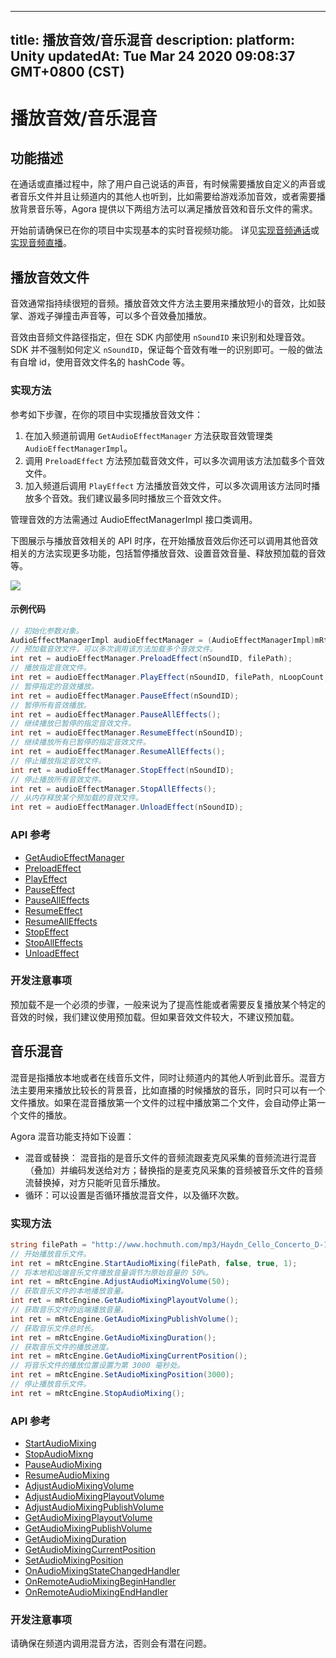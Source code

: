 
---
title: 播放音效/音乐混音
description: 
platform: Unity
updatedAt: Tue Mar 24 2020 09:08:37 GMT+0800 (CST)
---
# 播放音效/音乐混音
## 功能描述

在通话或直播过程中，除了用户自己说话的声音，有时候需要播放自定义的声音或者音乐文件并且让频道内的其他人也听到，比如需要给游戏添加音效，或者需要播放背景音乐等，Agora 提供以下两组方法可以满足播放音效和音乐文件的需求。

开始前请确保已在你的项目中实现基本的实时音视频功能。 详见[实现音频通话](../../cn/Audio%20Broadcast/start_call_audio_unity.md)或[实现音频直播](../../cn/Audio%20Broadcast/start_live_audio_unity.md)。

## 播放音效文件

音效通常指持续很短的音频。播放音效文件方法主要用来播放短小的音效，比如鼓掌、游戏子弹撞击声音等，可以多个音效叠加播放。

音效由音频文件路径指定，但在 SDK 内部使用 `nSoundID` 来识别和处理音效。SDK 并不强制如何定义 `nSoundID`，保证每个音效有唯一的识别即可。一般的做法有自增 id，使用音效文件名的 hashCode 等。

### 实现方法

参考如下步骤，在你的项目中实现播放音效文件：

1. 在加入频道前调用 `GetAudioEffectManager` 方法获取音效管理类 `AudioEffectManagerImpl`。
2. 调用 `PreloadEffect` 方法预加载音效文件，可以多次调用该方法加载多个音效文件。
3. 加入频道后调用 `PlayEffect` 方法播放音效文件，可以多次调用该方法同时播放多个音效。我们建议最多同时播放三个音效文件。

<div class="alert note">管理音效的方法需通过 AudioEffectManagerImpl 接口类调用。</div>

下图展示与播放音效相关的 API 时序，在开始播放音效后你还可以调用其他音效相关的方法实现更多功能，包括暂停播放音效、设置音效音量、释放预加载的音效等。

![](https://web-cdn.agora.io/docs-files/1582636467838)

#### 示例代码

```C#
// 初始化参数对象。
AudioEffectManagerImpl audioEffectManager = (AudioEffectManagerImpl)mRtcEngine.GetAudioEffectManager();
// 预加载音效文件，可以多次调用该方法加载多个音效文件。
int ret = audioEffectManager.PreloadEffect(nSoundID, filePath);
// 播放指定音效文件。
int ret = audioEffectManager.PlayEffect(nSoundID, filePath, nLoopCount, dPitch, dPan, nGain, true);
// 暂停指定的音效播放。
int ret = audioEffectManager.PauseEffect(nSoundID);
// 暂停所有音效播放。
int ret = audioEffectManager.PauseAllEffects();
// 继续播放已暂停的指定音效文件。
int ret = audioEffectManager.ResumeEffect(nSoundID);
// 继续播放所有已暂停的指定音效文件。
int ret = audioEffectManager.ResumeAllEffects();
// 停止播放指定音效文件。
int ret = audioEffectManager.StopEffect(nSoundID);
// 停止播放所有音效文件。
int ret = audioEffectManager.StopAllEffects();
// 从内存释放某个预加载的音效文件。
int ret = audioEffectManager.UnloadEffect(nSoundID);
```

### API 参考

- [GetAudioEffectManager](https://docs.agora.io/cn/Audio%20Broadcast/API%20Reference/unity/classagora__gaming__rtc_1_1_i_rtc_engine.html#a6f928012c4340b00e12aaa0454fb50f6)
- [PreloadEffect](https://docs.agora.io/cn/Audio%20Broadcast/API%20Reference/unity/classagora__gaming__rtc_1_1_audio_effect_manager_impl.html#aab6c3c7609de0fd828f5ee9aa59ffb0b)
- [PlayEffect](https://docs.agora.io/cn/Audio%20Broadcast/API%20Reference/unity/classagora__gaming__rtc_1_1_audio_effect_manager_impl.html#a7a207e0a7571300b41dda0d090a6ab02)
- [PauseEffect](https://docs.agora.io/cn/Audio%20Broadcast/API%20Reference/unity/classagora__gaming__rtc_1_1_audio_effect_manager_impl.html#ab978acce35871df40154119a18595545)
- [PauseAllEffects](https://docs.agora.io/cn/Audio%20Broadcast/API%20Reference/unity/classagora__gaming__rtc_1_1_audio_effect_manager_impl.html#aa01bdc22a8a367a4170012ad9b5a5310)
- [ResumeEffect](https://docs.agora.io/cn/Audio%20Broadcast/API%20Reference/unity/classagora__gaming__rtc_1_1_audio_effect_manager_impl.html#a85bec95b2d382fdfaebbcbf3f5a0f10f)
- [ResumeAllEffects](https://docs.agora.io/cn/Audio%20Broadcast/API%20Reference/unity/classagora__gaming__rtc_1_1_audio_effect_manager_impl.html#a1b7b23d134808c68457f589776731e2f)
- [StopEffect](https://docs.agora.io/cn/Audio%20Broadcast/API%20Reference/unity/classagora__gaming__rtc_1_1_audio_effect_manager_impl.html#aedeb24d257c949d0f85123f4c6032dab)
- [StopAllEffects](https://docs.agora.io/cn/Audio%20Broadcast/API%20Reference/unity/classagora__gaming__rtc_1_1_audio_effect_manager_impl.html#aef6fbcc325665a99f681fbe5a19c3aa5)
- [UnloadEffect](https://docs.agora.io/cn/Audio%20Broadcast/API%20Reference/unity/classagora__gaming__rtc_1_1_audio_effect_manager_impl.html#af7956fe2ea320af080f6970ac446496e)

### 开发注意事项

预加载不是一个必须的步骤，一般来说为了提高性能或者需要反复播放某个特定的音效的时候，我们建议使用预加载。但如果音效文件较大，不建议预加载。

## 音乐混音

混音是指播放本地或者在线音乐文件，同时让频道内的其他人听到此音乐。混音方法主要用来播放比较长的背景音，比如直播的时候播放的音乐，同时只可以有一个文件播放。如果在混音播放第一个文件的过程中播放第二个文件，会自动停止第一个文件的播放。

Agora 混音功能支持如下设置：

- 混音或替换： 混音指的是音乐文件的音频流跟麦克风采集的音频流进行混音（叠加）并编码发送给对方；替换指的是麦克风采集的音频被音乐文件的音频流替换掉，对方只能听见音乐播放。
- 循环：可以设置是否循环播放混音文件，以及循环次数。

### 实现方法

```C#
string filePath = "http://www.hochmuth.com/mp3/Haydn_Cello_Concerto_D-1.mp3";
// 开始播放音乐文件。
int ret = mRtcEngine.StartAudioMixing(filePath, false, true, 1);
// 将本地和远端音乐文件播放音量调节为原始音量的 50%。
int ret = mRtcEngine.AdjustAudioMixingVolume(50);
// 获取音乐文件的本地播放音量。
int ret = mRtcEngine.GetAudioMixingPlayoutVolume();
// 获取音乐文件的远端播放音量。
int ret = mRtcEngine.GetAudioMixingPublishVolume();
// 获取音乐文件总时长。
int ret = mRtcEngine.GetAudioMixingDuration();
// 获取音乐文件的播放进度。
int ret = mRtcEngine.GetAudioMixingCurrentPosition();
// 将音乐文件的播放位置设置为第 3000 毫秒处。
int ret = mRtcEngine.SetAudioMixingPosition(3000);
// 停止播放音乐文件。
int ret = mRtcEngine.StopAudioMixing();
```

### API 参考

- [StartAudioMixing](https://docs.agora.io/cn/Audio%20Broadcast/API%20Reference/unity/classagora__gaming__rtc_1_1_i_rtc_engine.html#a6e819ce8d80033f797fd3044ec7dde86)
- [StopAudioMixng](https://docs.agora.io/cn/Audio%20Broadcast/API%20Reference/unity/classagora__gaming__rtc_1_1_i_rtc_engine.html#a2781e98a720d801d1adffbb02b450929)
- [PauseAudioMixing](https://docs.agora.io/cn/Audio%20Broadcast/API%20Reference/unity/classagora__gaming__rtc_1_1_i_rtc_engine.html#a5150ffea0000bd7c39531192d836f307)
- [ResumeAudioMixing](https://docs.agora.io/cn/Audio%20Broadcast/API%20Reference/unity/classagora__gaming__rtc_1_1_i_rtc_engine.html#af4bfe442eb4ab52d197a321387f73824)
- [AdjustAudioMixingVolume](https://docs.agora.io/cn/Audio%20Broadcast/API%20Reference/unity/classagora__gaming__rtc_1_1_i_rtc_engine.html#ae6a3b1041004fdd5a031975a2f9cdb7e)
- [AdjustAudioMixingPlayoutVolume](https://docs.agora.io/cn/Audio%20Broadcast/API%20Reference/unity/classagora__gaming__rtc_1_1_i_rtc_engine.html#ac7d6df07616489729d521ce47934bb299)
- [AdjustAudioMixingPublishVolume](https://docs.agora.io/cn/Audio%20Broadcast/API%20Reference/unity/classagora__gaming__rtc_1_1_i_rtc_engine.html#a0900c11feef9cbee498f17f95cd0aed2)
- [GetAudioMixingPlayoutVolume](https://docs.agora.io/cn/Audio%20Broadcast/API%20Reference/unity/classagora__gaming__rtc_1_1_i_rtc_engine.html#a0688ea2a1e059c437146653d72d70ac1)
- [GetAudioMixingPublishVolume](https://docs.agora.io/cn/Audio%20Broadcast/API%20Reference/unity/classagora__gaming__rtc_1_1_i_rtc_engine.html#aba5f24855b141e491b9af60837304625)
- [GetAudioMixingDuration](https://docs.agora.io/cn/Audio%20Broadcast/API%20Reference/unity/classagora__gaming__rtc_1_1_i_rtc_engine.html#a9ea29289b75f1fb4623785854fb147eb)
- [GetAudioMixingCurrentPosition](https://docs.agora.io/cn/Audio%20Broadcast/API%20Reference/unity/classagora__gaming__rtc_1_1_i_rtc_engine.html#a9dce60db3e49f48291a91e199d8c2065)
- [SetAudioMixingPosition](https://docs.agora.io/cn/Audio%20Broadcast/API%20Reference/unity/classagora__gaming__rtc_1_1_i_rtc_engine.html#ac332a0186694b1a367996fa41d23b88d)
- [OnAudioMixingStateChangedHandler](https://docs.agora.io/cn/Audio%20Broadcast/API%20Reference/unity/namespaceagora__gaming__rtc.html#ab061cd429286b98043db14f106029829)
- [OnRemoteAudioMixingBeginHandler](https://docs.agora.io/cn/Audio%20Broadcast/API%20Reference/unity/namespaceagora__gaming__rtc.html#a09318aee595f81b430aba31a5f6ee7b3)
- [OnRemoteAudioMixingEndHandler](https://docs.agora.io/cn/Audio%20Broadcast/API%20Reference/unity/namespaceagora__gaming__rtc.html#a72da329b0efbde86c91bb513dfaa43e3)

### 开发注意事项

请确保在频道内调用混音方法，否则会有潜在问题。
